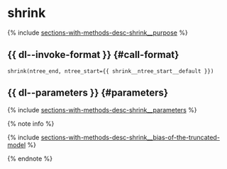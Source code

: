 # shrink

{% include [sections-with-methods-desc-shrink__purpose](../_includes/work_src/reusage/shrink__purpose.md) %}


## {{ dl--invoke-format }} {#call-format}

```
shrink(ntree_end, ntree_start={{ shrink__ntree_start__default }})
```

## {{ dl--parameters }} {#parameters}

{% include [sections-with-methods-desc-shrink__parameters](../_includes/work_src/reusage/shrink__parameters.md) %}

{% note info %}

{% include [sections-with-methods-desc-shrink__bias-of-the-truncated-model](../_includes/work_src/reusage/shrink__bias-of-the-truncated-model.md) %}

{% endnote %}


